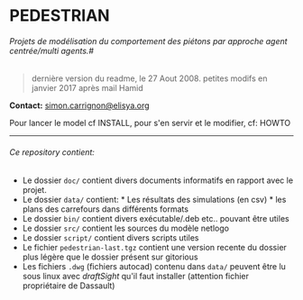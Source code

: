 # PEDESTRIAN #

###### Projets de modélisation du comportement des piétons par approche agent centrée/multi agents.#

> dernière version du readme, le 27 Aout 2008.
> petites modifs en janvier 2017 après mail Hamid


**Contact:** simon.carrignon@elisya.org

Pour lancer le model cf INSTALL, pour s'en servir et le modifier, cf: HOWTO

---

###### Ce repository contient:

* Le dossier `doc/` contient divers documents informatifs en rapport avec le projet.
* Le dossier `data/` contient:
       * Les résultats des simulations (en csv)
       * les plans des carrefours dans différents formats
* Le dossier `bin/` contient divers exécutable/.deb etc.. pouvant être utiles
* Le dossier `src/` contient les sources du modèle netlogo 
* Le dossier `script/` contient divers scripts utiles
* Le fichier `pedestrian-last.tgz` contient une version recente du dossier plus légère que le dossier présent sur gitorious
* Les fichiers `.dwg` (fichiers autocad) contenu dans `data/` peuvent être lu sous linux avec *draftSight* qu'il faut installer (attention fichier propriétaire de Dassault)


